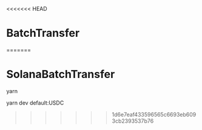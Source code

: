 <<<<<<< HEAD
# BatchTransfer
=======
# SolanaBatchTransfer

yarn

yarn dev
default:USDC
>>>>>>> 1d6e7eaf433596565c6693eb6093cb2393537b76
